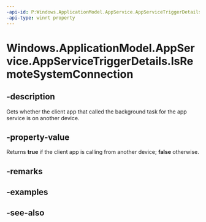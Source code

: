 ```yaml
---
-api-id: P:Windows.ApplicationModel.AppService.AppServiceTriggerDetails.IsRemoteSystemConnection
-api-type: winrt property
---
```


<!-- Property syntax
public bool IsRemoteSystemConnection { get; }
-->

# Windows.ApplicationModel.AppService.AppServiceTriggerDetails.IsRemoteSystemConnection

## -description
Gets whether the client app that called the background task for the app service is on another device.

## -property-value
Returns **true** if the client app is calling from another device; **false** otherwise.

## -remarks

## -examples

## -see-also
